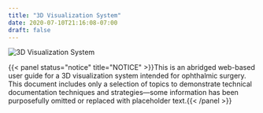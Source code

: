 ```yaml
---
title: "3D Visualization System"
date: 2020-07-10T21:16:08-07:00
draft: false
---
```


![3D Visualization System](/images/cover_photo.png)

{{< panel status="notice" title="NOTICE" >}}This is an abridged web-based user guide for a 3D visualization system intended for ophthalmic surgery. This document includes only a selection of topics to demonstrate technical documentation techniques and strategies—some information has been purposefully omitted or replaced with placeholder text.{{< /panel >}}
